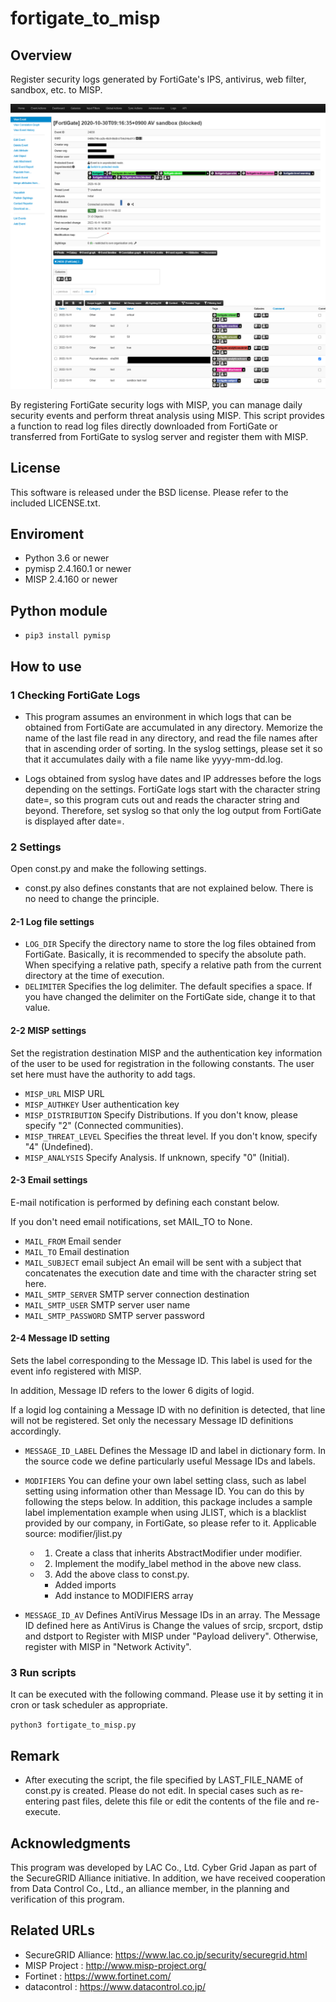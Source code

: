 # fortigate_to_misp


## Overview

Register security logs generated by FortiGate's IPS, antivirus, web filter, sandbox, etc. to MISP.

![Registered MISP web screen](images/misp.png "misp")

By registering FortiGate security logs with MISP, you can manage daily security events and perform threat analysis using MISP.
This script provides a function to read log files directly downloaded from FortiGate or transferred from FortiGate to syslog server and register them with MISP.


## License

This software is released under the BSD license.
Please refer to the included LICENSE.txt.

## Enviroment

* Python 3.6 or newer
* pymisp 2.4.160.1 or newer
* MISP 2.4.160 or newer


## Python module

* `pip3 install pymisp`


## How to use

### 1 Checking FortiGate Logs

* This program assumes an environment in which logs that can be obtained from FortiGate are accumulated in any directory.
Memorize the name of the last file read in any directory, and read the file names after that in ascending order of sorting.
In the syslog settings, please set it so that it accumulates daily with a file name like yyyy-mm-dd.log.

* Logs obtained from syslog have dates and IP addresses before the logs depending on the settings.
FortiGate logs start with the character string date=, so this program cuts out and reads the character string and beyond.
Therefore, set syslog so that only the log output from FortiGate is displayed after date=.


### 2 Settings

Open const.py and make the following settings.
* const.py also defines constants that are not explained below. There is no need to change the principle.


#### 2-1 Log file settings

* `LOG_DIR`
Specify the directory name to store the log files obtained from FortiGate.
Basically, it is recommended to specify the absolute path.
When specifying a relative path, specify a relative path from the current directory at the time of execution.
* `DELIMITER`
Specifies the log delimiter. The default specifies a space.
If you have changed the delimiter on the FortiGate side, change it to that value.


#### 2-2 MISP settings

Set the registration destination MISP and the authentication key information of the user to be used for registration in the following constants.
The user set here must have the authority to add tags.

* `MISP_URL`
MISP URL
* `MISP_AUTHKEY`
User authentication key
* `MISP_DISTRIBUTION`
Specify Distributions. If you don't know, please specify "2" (Connected communities).
* `MISP_THREAT_LEVEL`
Specifies the threat level. If you don't know, specify "4" (Undefined).
* `MISP_ANALYSIS`
Specify Analysis. If unknown, specify "0" (Initial).


#### 2-3 Email settings

E-mail notification is performed by defining each constant below.

If you don't need email notifications, set MAIL_TO to None.

* `MAIL_FROM`
Email sender
* `MAIL_TO`
Email destination
* `MAIL_SUBJECT`
email subject
An email will be sent with a subject that concatenates the execution date and time with the character string set here.
* `MAIL_SMTP_SERVER`
SMTP server connection destination
* `MAIL_SMTP_USER`
SMTP server user name
* `MAIL_SMTP_PASSWORD`
SMTP server password


#### 2-4 Message ID setting

Sets the label corresponding to the Message ID.
This label is used for the event info registered with MISP.

In addition, Message ID refers to the lower 6 digits of logid.


If a logid log containing a Message ID with no definition is detected, that line will not be registered.
Set only the necessary Message ID definitions accordingly.

* `MESSAGE_ID_LABEL`
Defines the Message ID and label in dictionary form.
In the source code we define particularly useful Message IDs and labels.


* `MODIFIERS`
You can define your own label setting class, such as label setting using information other than Message ID.
You can do this by following the steps below.
In addition, this package includes a sample label implementation example when using JLIST, which is a blacklist provided by our company, in FortiGate, so please refer to it.
Applicable source: modifier/jlist.py
  * 1) Create a class that inherits AbstractModifier under modifier.
  * 2) Implement the modify_label method in the above new class.
  * 3) Add the above class to const.py.
    * Added imports
    * Add instance to MODIFIERS array

* `MESSAGE_ID_AV`
Defines AntiVirus Message IDs in an array.
The Message ID defined here as AntiVirus is
Change the values ​​of srcip, srcport, dstip and dstport to
Register with MISP under "Payload delivery".
Otherwise, register with MISP in "Network Activity".

### 3 Run scripts

It can be executed with the following command.
Please use it by setting it in cron or task scheduler as appropriate.

`python3 fortigate_to_misp.py`


## Remark

* After executing the script, the file specified by LAST_FILE_NAME of const.py is created. Please do not edit.
In special cases such as re-entering past files, delete this file or edit the contents of the file and re-execute.


## Acknowledgments

This program was developed by LAC Co., Ltd. Cyber ​Grid Japan as part of the SecureGRID Alliance initiative.
In addition, we have received cooperation from Data Control Co., Ltd., an alliance member, in the planning and verification of this program.


## Related URLs

* SecureGRID Alliance: https://www.lac.co.jp/security/securegrid.html
* MISP Project : http://www.misp-project.org/
* Fortinet : https://www.fortinet.com/
* datacontrol : https://www.datacontrol.co.jp/
